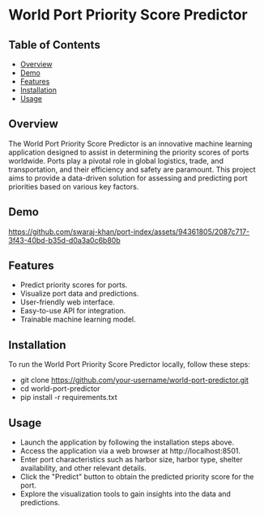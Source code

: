 # World Port Priority Score Predictor


## Table of Contents

- [Overview](#overview)
- [Demo](#demo)
- [Features](#features)
- [Installation](#installation)
- [Usage](#usage)

## Overview
The World Port Priority Score Predictor is an innovative machine learning application designed to assist in determining the priority scores of ports worldwide. Ports play a pivotal role in global logistics, trade, and transportation, and their efficiency and safety are paramount. This project aims to provide a data-driven solution for assessing and predicting port priorities based on various key factors.


## Demo

https://github.com/swaraj-khan/port-index/assets/94361805/2087c717-3f43-40bd-b35d-d0a3a0c6b80b


## Features

- Predict priority scores for ports.
- Visualize port data and predictions.
- User-friendly web interface.
- Easy-to-use API for integration.
- Trainable machine learning model.

## Installation

To run the World Port Priority Score Predictor locally, follow these steps:
 - git clone https://github.com/your-username/world-port-predictor.git
 - cd world-port-predictor
 - pip install -r requirements.txt

## Usage 

- Launch the application by following the installation steps above.
- Access the application via a web browser at http://localhost:8501.
- Enter port characteristics such as harbor size, harbor type, shelter availability, and other relevant details.
- Click the "Predict" button to obtain the predicted priority score for the port.
- Explore the visualization tools to gain insights into the data and predictions.








